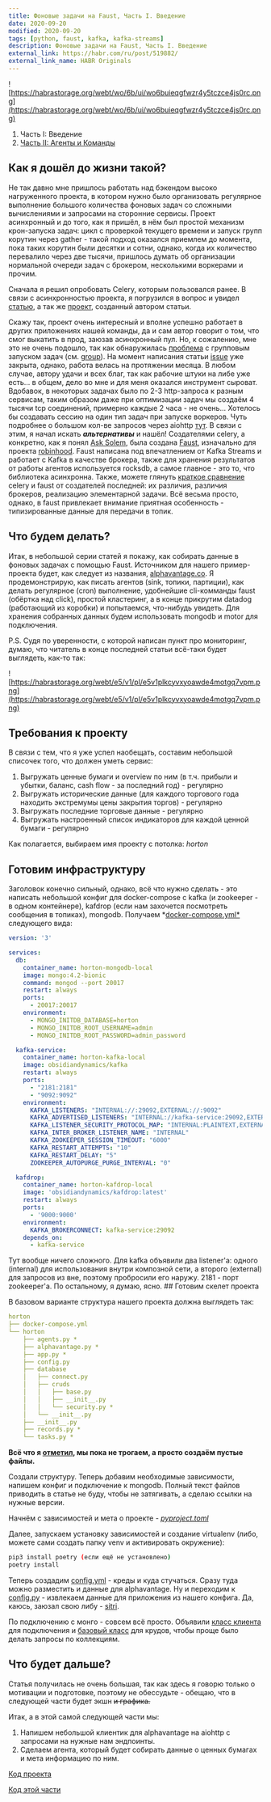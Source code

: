 ```yaml
---
title: Фоновые задачи на Faust, Часть I. Введение
date: 2020-09-20
modified: 2020-09-20
tags: [python, faust, kafka, kafka-streams]
description: Фоновые задачи на Faust, Часть I. Введение
external_link: https://habr.com/ru/post/519882/
external_link_name: HABR Originals
---
```


![https://habrastorage.org/webt/wo/6b/ui/wo6buieqgfwzr4y5tczce4js0rc.png](https://habrastorage.org/webt/wo/6b/ui/wo6buieqgfwzr4y5tczce4js0rc.png)

1.  Часть I: Введение
2.  [Часть II: Агенты и Команды](https://egnod.dev/backgroundtasks-on-faust-2)

## Как я дошёл до жизни такой?

Не так давно мне пришлось работать над бэкендом высоко нагруженного проекта, в котором нужно было организовать регулярное выполнение большого количества фоновых задач со сложными вычислениями и запросами на сторонние сервисы. Проект асинхронный и до того, как я пришёл, в нём был простой механизм крон-запуска задач: цикл с проверкой текущего времени и запуск групп корутин через gather - такой подход оказался приемлем до момента, пока таких корутин были десятки и сотни, однако, когда их количество перевалило через две тысячи, пришлось думать об организации нормальной очереди задач с брокером, несколькими воркерами и прочим.
<cut>

Сначала я решил опробовать Celery, которым пользовался ранее. В связи с асинхронностью проекта, я погрузился в вопрос и увидел [статью](https://habr.com/ru/post/502380/), а так же [проект](https://github.com/kai3341/celery-pool-asyncio), созданный автором статьи.

Скажу так, проект очень интересный и вполне успешно работает в других приложениях нашей команды, да и сам автор говорит о том, что смог выкатить в прод, заюзав асинхронный пул. Но, к сожалению, мне это не очень подошло, так как обнаружилась [проблема](https://github.com/kai3341/celery-pool-asyncio/issues/22) с групповым запуском задач (см. [group](https://docs.celeryproject.org/en/stable/reference/celery.html#celery.group)). На момент написания статьи [issue](https://github.com/kai3341/celery-pool-asyncio/issues/22) уже закрыта, однако, работа велась на протяжении месяца. В любом случае, автору удачи и всех благ, так как рабочие штуки на либе уже есть... в общем, дело во мне и для меня оказался инструмент сыроват. Вдобавок, в некоторых задачах было по 2-3 http-запроса к разным сервисам, таким образом даже при оптимизации задач мы создаём 4 тысячи tcp соединений, примерно каждые 2 часа - не очень... Хотелось бы создавать сессию на один тип задач при запуске воркеров. Чуть подробнее о большом кол-ве запросов через aiohttp [тут](https://pawelmhm.github.io/asyncio/python/aiohttp/2016/04/22/asyncio-aiohttp.html).
<cut/>
В связи с этим, я начал искать ***альтернативы*** и нашёл! Создателями celery, а конкретно, как я понял [Ask Solem](https://github.com/ask), была создана [Faust](https://github.com/robinhood/faust), изначально для проекта [robinhood](http://robinhood.com). Faust написана под впечатлением от Kafka Streams и работает с Kafka в качестве брокера, также для хранения результатов от работы агентов используется rocksdb, а самое главное - это то, что библиотека асинхронна.
<cut/>
Также, можете глянуть [краткое сравнение](https://faust.readthedocs.io/en/latest/playbooks/vscelery.html) celery и faust от создателей последней: их различия, различия брокеров, реализацию элементарной задачи. Всё весьма просто, однако, в faust привлекает внимание приятная особенность - типизированные данные для передачи в топик. 
<cut/>
## Что будем делать?

Итак, в небольшой серии статей я покажу, как собирать данные в фоновых задачах с помощью Faust. Источником для нашего пример-проекта будет, как следует из названия, [alphavantage.co](http://alphavantage.co/). Я продемонстрирую, как писать агентов (sink, топики, партиции), как делать регулярное (cron) выполнение, удобнейшие cli-комманды faust (обёртка над click), простой кластеринг, а в конце прикрутим datadog (работающий из коробки) и попытаемся, что-нибудь увидеть. Для хранения собранных данных будем использовать mongodb и motor для подключения.

P.S. Судя по уверенности, с которой написан пункт про мониторинг, думаю, что читатель в конце последней статьи всё-таки будет выглядеть, как-то так:

![https://habrastorage.org/webt/e5/v1/pl/e5v1plkcyvxyoawde4motgq7vpm.png](https://habrastorage.org/webt/e5/v1/pl/e5v1plkcyvxyoawde4motgq7vpm.png)
<cut/>
## Требования к проекту

В связи с тем, что я уже успел наобещать, составим небольшой списочек того, что должен уметь сервис:

1. Выгружать ценные бумаги и overview по ним (в т.ч. прибыли и убытки, баланс, cash flow - за последний год) - регулярно
2. Выгружать исторические данные (для каждого торгового года находить экстремумы цены закрытия торгов) - регулярно
3. Выгружать последние торговые данные - регулярно
4. Выгружать настроенный список индикаторов для каждой ценной бумаги - регулярно

Как полагается, выбираем имя проекту с потолка: *horton*
<cut/>
## Готовим инфраструктуру

Заголовок конечно сильный, однако, всё что нужно сделать - это написать небольшой конфиг для docker-compose с kafka (и zookeeper - в одном контейнере), kafdrop (если нам захочется посмотреть сообщения в топиках), mongodb. Получаем *[docker-compose.yml*](https://github.com/Egnod/horton/blob/562fa5ec14df952cd74760acf76e141707d2ef58/docker-compose.yml) следующего вида:

```yaml
version: '3'

services:
  db:
    container_name: horton-mongodb-local
    image: mongo:4.2-bionic
    command: mongod --port 20017
    restart: always
    ports:
      - 20017:20017
    environment:
      - MONGO_INITDB_DATABASE=horton
      - MONGO_INITDB_ROOT_USERNAME=admin
      - MONGO_INITDB_ROOT_PASSWORD=admin_password

  kafka-service:
    container_name: horton-kafka-local
    image: obsidiandynamics/kafka
    restart: always
    ports:
      - "2181:2181"
      - "9092:9092"
    environment:
      KAFKA_LISTENERS: "INTERNAL://:29092,EXTERNAL://:9092"
      KAFKA_ADVERTISED_LISTENERS: "INTERNAL://kafka-service:29092,EXTERNAL://localhost:9092"
      KAFKA_LISTENER_SECURITY_PROTOCOL_MAP: "INTERNAL:PLAINTEXT,EXTERNAL:PLAINTEXT"
      KAFKA_INTER_BROKER_LISTENER_NAME: "INTERNAL"
      KAFKA_ZOOKEEPER_SESSION_TIMEOUT: "6000"
      KAFKA_RESTART_ATTEMPTS: "10"
      KAFKA_RESTART_DELAY: "5"
      ZOOKEEPER_AUTOPURGE_PURGE_INTERVAL: "0"

  kafdrop:
    container_name: horton-kafdrop-local
    image: 'obsidiandynamics/kafdrop:latest'
    restart: always
    ports:
      - '9000:9000'
    environment:
      KAFKA_BROKERCONNECT: kafka-service:29092
    depends_on:
      - kafka-service
```
<cut/>
Тут вообще ничего сложного. Для kafka объявили два listener'а: одного (internal) для использования внутри композной сети, а второго (external) для запросов из вне, поэтому пробросили его наружу. 2181 - порт zookeeper'а. По остальному, я думаю, ясно.
<cut/>
## Готовим скелет проекта

В базовом варианте структура нашего проекта должна выглядеть так:

```yaml
horton
├── docker-compose.yml
└── horton
    ├── agents.py *
    ├── alphavantage.py *
    ├── app.py *
    ├── config.py
    ├── database
    │   ├── connect.py
    │   ├── cruds
    │   │   ├── base.py
    │   │   ├── __init__.py
    │   │   └── security.py *
    │   └── __init__.py
    ├── __init__.py
    ├── records.py *
    └── tasks.py *
```

**Всё что я <u>отметил</u>, мы пока не трогаем, а просто создаём пустые файлы.** 

Создали структуру. Теперь добавим необходимые зависимости, напишем конфиг и подключение к mongodb. Полный текст файлов приводить в статье не буду, чтобы не затягивать, а сделаю ссылки на нужные версии.

Начнём с зависимостей и мета о проекте - *[pyproject.toml](https://github.com/Egnod/horton/blob/7e1d2b41f7d091b3fc6d4627a9be7ff6f76b0dd8/pyproject.toml)*

Далее, запускаем установку зависимостей и создание virtualenv (либо, можете сами создать папку venv и активировать окружение):

```bash
pip3 install poetry (если ещё не установлено)
poetry install
```

Теперь создадим [config.yml](https://github.com/Egnod/horton/blob/7e1d2b41f7d091b3fc6d4627a9be7ff6f76b0dd8/config.yml) - креды и куда стучаться. Сразу туда можно разместить и данные для alphavantage. Ну и переходим к [config.py](https://github.com/Egnod/horton/blob/7e1d2b41f7d091b3fc6d4627a9be7ff6f76b0dd8/horton/config.py) - извлекаем данные для приложения из нашего конфига. Да, каюсь, заюзал свою либу - [sitri](https://github.com/LemegetonX/sitri).

По подключению с монго - совсем всё просто. Объявили [класс клиента](https://github.com/Egnod/horton/blob/7e1d2b41f7d091b3fc6d4627a9be7ff6f76b0dd8/horton/database/connect.py) для подключения и [базовый класс](https://github.com/Egnod/horton/blob/7e1d2b41f7d091b3fc6d4627a9be7ff6f76b0dd8/horton/database/cruds/base.py) для крудов, чтобы проще было делать запросы по коллекциям.
<cut/>
## Что будет дальше?

Статья получилась не очень большая, так как здесь я говорю только о мотивации и подготовке, поэтому не обессудьте - обещаю, что в следующей части будет экшн ~~и графика.~~

Итак, а в этой самой следующей части мы: 

1. Напишем небольшой клиентик для alphavantage на aiohttp с запросами на нужные нам эндпоинты.
2. Сделаем агента, который будет собирать данные о ценных бумагах и мета информацию по ним.

[Код проекта](https://github.com/Egnod/horton)

[Код этой части](https://github.com/Egnod/horton/tree/7e1d2b41f7d091b3fc6d4627a9be7ff6f76b0dd8)
